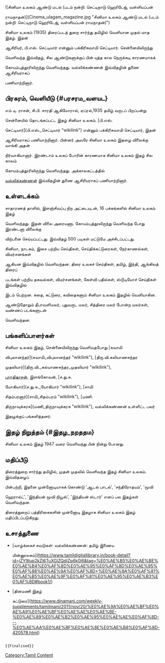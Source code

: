 ![சினிமா உலகம் ஆண்டு மடல் (படம் நன்றி: செட்டிநாடு ஹெரிடேஜ், வள்ளியப்பன்
ராமநாதன்)](Cinema_ulagam_magazine.jpg "சினிமா உலகம் ஆண்டு மடல் (படம் நன்றி: செட்டிநாடு ஹெரிடேஜ், வள்ளியப்பன் ராமநாதன்)")
சினிமா உலகம் (1935) திரைப்படத் துறை சார்ந்து தமிழில் வெளியான முதல் மாத இதழ். இதன்
ஆசிரியர், பி.எஸ். செட்டியார் என்னும் பக்கிரிசுவாமி செட்டியார். சென்னையிலிருந்து
வெளிவந்த இவ்விதழ், சில ஆண்டுகளுக்குப் பின் யுத்த கால நெருக்கடி காரணமாகக்
கோயம்புத்தூரிலிருந்து வெளிவந்தது. வல்லிக்கண்ணன் இவ்விதழின் துணை ஆசிரியராகப்
பணியாற்றினார்.

## பிரசுரம், வெளியீடு {#பரசரம_வளயட}

எம் டி. ராசன், சி.பி. சாரதி ஆகியோரால், ஏப்ரல்,1935 தமிழ் வருடப் பிறப்பன்று
சென்னையில் தொடங்கப்பட்ட இதழ் சினிமா உலகம். [பி.எஸ்.
செட்டியார்](பி.எஸ்._செட்டியார் "wikilink") என்னும் பக்கிரிசுவாமி செட்டியார், இதன்
ஆசிரியராகப் பணியாற்றினார். பின்னர் அவரே சினிமா உலகம் இதழை விலைக்கு வாங்கி அதன்
நிர்வாகியானார். இரண்டாம் உலகப் போரின் காரணமாக சினிமா உலகம் இதழ் சில காலம்
கோயம்புத்தூரிலிருந்து வெளிவந்தது. அக்காலகட்டத்தில்
[வல்லிக்கண்ணன்](வல்லிக்கண்ணன் "wikilink") இவ்விதழின் துணை ஆசிரியராகப் பணியாற்றினார்.

## உள்ளடக்கம்

சாதாரணத் தாளில், இளஞ்சிவப்பு நிற அட்டையுடன், 16 பக்கங்களில் சினிமா உலகம் இதழ்
வெளிவந்தது. இதன் விலை அரையணா. கோயம்புத்தூலிருந்து வெளிவந்த போது இரண்டனா விலைக்கு
விற்பனை செய்யப்பட்டது. இவ்விதழ் 500 படிகள் மட்டுமே அச்சிடப்பட்டது.

சினிமா, நாடகம், இசை பற்றிய செய்திகள், செய்திக்கட்டுரைகள், நேர்காணல்கள், விமர்சனங்கள்
ஆகியன இவ்விதழில் வெளிவந்தன. திரை உலகச் செய்திகள், தமிழ், இந்தி, ஆங்கிலத் திரைப்
படங்கள் பற்றிய தகவல்கள், விமர்சனங்கள், கேள்வி பதில்கள், ஸ்டூடியோச் செய்திகள் இவ்விதழில்
இடம் பெற்றன. கதை, கட்டுரை, கவிதைகளும் சினிமா உலகம் இதழில் வெளியாகின.

ஆண்டுதோறும் தீபாவளிமலர், புதுவருட மலர், சித்திரை மலர் போன்ற மலர்கள், வண்ணப் படங்களுடன்
வெளிவந்தன.

## பங்களிப்பாளர்கள்

சினிமா உலகம் இதழ், சென்னையிலிருந்து வெளிவதபோது [சுவாமி
விபுலானந்தர்](சுவாமி_விபுலானந்தர் "wikilink"), [திரு.வி.கலியாணசுந்தர
முதலியார்](திரு.வி._கல்யாணசுந்தர_முதலியார் "wikilink"),
[பாரதிதாசன்](பாரதிதாசன் "wikilink"), இளங்கோவன், [ச.து.சு.
யோகியார்](ச.து.சு._யோகியார் "wikilink"), [சாமி
சிதம்பரனார்](சாமி_சிதம்பரம் "wikilink"), [மணி.
திருநாவுக்கரசு](மணி_திருநாவுக்கரசு "wikilink"), வல்லிக்கண்ணன் உள்ளிட்ட பலர்
இதழுக்குப் பங்களித்தனர்.

## இதழ் நிறுத்தம் {#இதழ_நறததம}

சினிமா உலகம் இதழ் 1947 வரை வெளிவந்து பின் நின்று போனது.

## மதிப்பீடு

திரைத்துறை சார்ந்து தமிழில், முதன் முதலில் வெளிவந்த இதழ் சினிமா உலகம். இவ்விதழைப்
பின்பற்றி, இதனை முன்னோடியாகக் கொண்டு \'ஆடல் பாடல்\', \'சந்திரோதயம்\', \'மூவி
ஹெரால்ட்\', \'இந்தியன் மூவி நியூஸ்\', \'இந்தியன் ஸ்டார்\' எனப் பல இதழ்கள் வெளிவந்தன.
திரைத்துறைப் பத்திரிகைகளின் முன்னோடி இதழாக சினிமா உலகம் இதழ் மதிப்பிடப்படுகிறது.

## உசாத்துணை

-   [வாழ்க்கைச் சுவடுகள்: வல்லிக்கண்ணன்: தமிழ் இணைய
    மின்னூலகம்](https://www.tamildigitallibrary.in/book-detail?id=jZY9lup2kZl6TuXGlZQdjZp6k0l6&tag=%E0%AE%B5%E0%AE%BE%E0%AE%B4%E0%AF%8D%E0%AE%95%E0%AF%8D%E0%AE%95%E0%AF%88%E0%AE%9A%E0%AF%8D+%E0%AE%9A%E0%AF%81%E0%AE%B5%E0%AE%9F%E0%AF%81%E0%AE%95%E0%AE%B3%E0%AF%8D#book1/)
-   [தினமணி இதழ்
    கட்டுரை](https://www.dinamani.com/weekly-supplements/tamilmani/2011/nov/20/%E0%AE%9A%E0%AE%BF%E0%AE%A9%E0%AE%BF%E0%AE%AE%E0%AE%BE-%E0%AE%89%E0%AE%B2%E0%AE%95%E0%AE%AE%E0%AF%8D---%E0%AE%AA%E0%AE%BF%E0%AE%8E%E0%AE%B8%E0%AF%8D-420578.html)

```{=mediawiki}
{{Finalised}}
```
[Category:Tamil Content](Category:Tamil_Content "wikilink")
